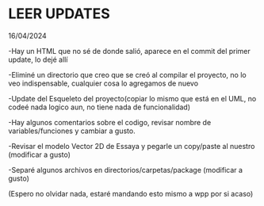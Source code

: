 # LEER UPDATES

16/04/2024

-Hay un HTML que no sé de donde salió, aparece en el commit del primer update, lo dejé allí

-Eliminé un directorio que creo que se creó al compilar el proyecto, no lo veo indispensable, cualquier cosa lo agregamos de nuevo

-Update del Esqueleto del proyecto(copiar lo mismo que está en el UML, no codeé nada logico aun, no tiene nada de funcionalidad)

-Hay algunos comentarios sobre el codigo, revisar nombre de variables/funciones y cambiar a gusto.

-Revisar el modelo Vector 2D de Essaya y pegarle un copy/paste al nuestro (modificar a gusto)

-Separé algunos archivos en directorios/carpetas/package (modificar a gusto)

(Espero no olvidar nada, estaré mandando esto mismo a wpp por si acaso)
